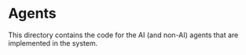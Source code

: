# Agents
This directory contains the code for the AI (and non-AI) agents that are implemented in the system.
